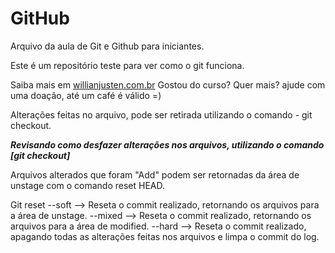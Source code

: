 # GitHub

Arquivo da aula de Git e Github para iniciantes.

Este é um repositório teste para ver como o git funciona.

Saiba mais em [willianjusten.com.br](http://willianjusten.com.br)
Gostou do curso? Quer mais? ajude com uma doação, até um café é válido =)


Alterações feitas no arquivo, pode ser retirada utilizando o comando - git checkout.

***Revisando como desfazer alterações nos arquivos, utilizando o comando [git checkout]***

Arquivos alterados que foram "Add" podem ser retornadas da área de unstage com o comando reset HEAD.

Git reset --soft  --> Reseta o commit realizado, retornando os arquivos para a área de unstage.
          --mixed --> Reseta o commit realizado, retornando os arquivos para a área de modified.
	  --hard  --> Reseta o commit realizado, apagando todas as alterações feitas nos arquivos e limpa o commit do log.
